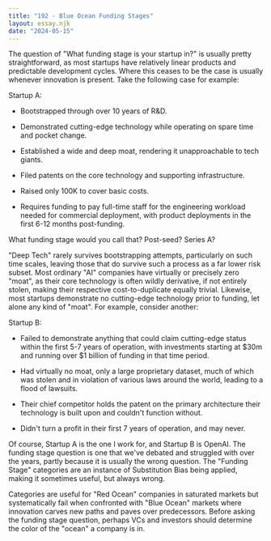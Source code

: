 ```yaml
---
title: "192 - Blue Ocean Funding Stages"
layout: essay.njk
date: "2024-05-15"
---
```


The question of "What funding stage is your startup in?" is usually pretty straightforward, as most startups have relatively linear products and predictable development cycles. Where this ceases to be the case is usually whenever innovation is present. Take the following case for example:

Startup A:

- Bootstrapped through over 10 years of R&D.

- Demonstrated cutting-edge technology while operating on spare time and pocket change.

- Established a wide and deep moat, rendering it unapproachable to tech giants.

- Filed patents on the core technology and supporting infrastructure.

- Raised only 100K to cover basic costs.

- Requires funding to pay full-time staff for the engineering workload needed for commercial deployment, with product deployments in the first 6-12 months post-funding.

What funding stage would you call that? Post-seed? Series A?

"Deep Tech" rarely survives bootstrapping attempts, particularly on such time scales, leaving those that do survive such a process as a far lower risk subset. Most ordinary "AI" companies have virtually or precisely zero "moat", as their core technology is often wildly derivative, if not entirely stolen, making their respective cost-to-duplicate equally trivial. Likewise, most startups demonstrate no cutting-edge technology prior to funding, let alone any kind of "moat". For example, consider another:

Startup B:

- Failed to demonstrate anything that could claim cutting-edge status within the first 5-7 years of operation, with investments starting at $30m and running over $1 billion of funding in that time period.

- Had virtually no moat, only a large proprietary dataset, much of which was stolen and in violation of various laws around the world, leading to a flood of lawsuits.

- Their chief competitor holds the patent on the primary architecture their technology is built upon and couldn't function without.

- Didn't turn a profit in their first 7 years of operation, and may never.

Of course, Startup A is the one I work for, and Startup B is OpenAI. The funding stage question is one that we've debated and struggled with over the years, partly because it is usually the wrong question. The "Funding Stage" categories are an instance of Substitution Bias being applied, making it sometimes useful, but always wrong.

Categories are useful for "Red Ocean" companies in saturated markets but systematically fail when confronted with "Blue Ocean" markets where innovation carves new paths and paves over predecessors. Before asking the funding stage question, perhaps VCs and investors should determine the color of the "ocean" a company is in.
